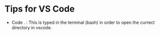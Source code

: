 # Tips for VS Code
- Code .  : This is typed in the terminal (bash) in order to open the currect directory in vscode.
